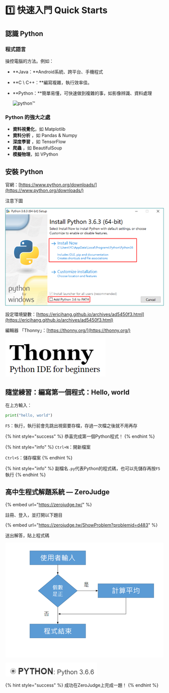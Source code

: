 # 1️⃣ 快速入門 Quick Starts

## 認識 Python

### 程式語言

操控電腦的方法。例如：

* **Java：**Android系統、跨平台、手機程式
* **C \ C++：**編寫複雜，執行效率佳。
* **Python：**簡單易懂，可快速做到複雜的事，如影像辨識、資料處理

  ![python&#x2122;](https://www.python.org/static/img/python-logo@2x.png)

### Python 的強大之處

* **資料視覺化**，如 Matplotlib
* **資料分析** ，如 Pandas & Numpy
* **深度學習** ，如 TensorFlow
* **爬蟲** ，如 BeautifulSoup
* **模擬物理**，如 VPython

## 安裝 Python

官網：[https://www.python.org/downloads/](https://www.python.org/downloads/)​

注意下圖

![&#x8981;&#x5148;&#x52FE;&#x9078;Add Python 3.X to PATH&#xFF0C;&#x518D;&#x9EDE;Install Now&#x3002;](../.gitbook/assets/image%20%284%29.png)

設定環境變數：[https://ericjhang.github.io/archives/ad5450f3.html](https://ericjhang.github.io/archives/ad5450f3.html)

編輯器 「Thonny」：[https://thonny.org/](https://thonny.org/)

![&#x6700;&#x9069;&#x5408;&#x521D;&#x5B78;&#x8005;&#x7684; Python Editor](../.gitbook/assets/image%20%2823%29.png)

## 隨堂練習：編寫第一個程式：Hello, world

在上方輸入：

```python
print("hello, world")
```

`F5`：執行，執行前會先跳出視窗要存檔，存過一次檔之後就不用再存

{% hint style="success" %}
恭喜完成第一個Python程式！
{% endhint %}

{% hint style="info" %}
`Ctrl+N`：開新檔案

`Ctrl+S`：儲存檔案
{% endhint %}

{% hint style="info" %}
副檔名`.py`代表Python的程式碼，也可以先儲存再按`F5`執行
{% endhint %}

## 高中生程式解題系統 — ZeroJudge

{% embed url="https://zerojudge.tw/" %}

註冊、登入，並打開以下題目

{% embed url="https://zerojudge.tw/ShowProblem?problemid=d483" %}

送出解答，貼上程式碼

![](../.gitbook/assets/image%20%2826%29.png)

![](../.gitbook/assets/image.png)

{% hint style="success" %}
成功在ZeroJudge上完成一題！
{% endhint %}

